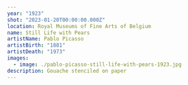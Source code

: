 ```yaml
---
year: "1923"
shot: "2023-01-20T00:00:00.000Z"
location: Royal Museums of Fine Arts of Belgium
name: Still Life with Pears
artistName: Pablo Picasso
artistBirth: "1881"
artistDeath: "1973"
images:
  - image: ./pablo-picasso-still-life-with-pears-1923.jpg
description: Gouache stenciled on paper
---
```

